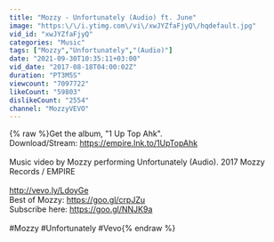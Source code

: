 ```yaml
---
title: "Mozzy - Unfortunately (Audio) ft. June"
image: "https:\/\/i.ytimg.com\/vi\/xwJYZfaFjyQ\/hqdefault.jpg"
vid_id: "xwJYZfaFjyQ"
categories: "Music"
tags: ["Mozzy","Unfortunately","(Audio)"]
date: "2021-09-30T10:35:11+03:00"
vid_date: "2017-08-18T04:00:02Z"
duration: "PT3M5S"
viewcount: "7097722"
likeCount: "59803"
dislikeCount: "2554"
channel: "MozzyVEVO"
---
```

{% raw %}Get the album, &quot;1 Up Top Ahk&quot;.<br />Download/Stream: <a rel="nofollow" target="blank" href="https://empire.lnk.to/1UpTopAhk">https://empire.lnk.to/1UpTopAhk</a> <br /><br />Music video by Mozzy performing Unfortunately (Audio). 2017 Mozzy Records / EMPIRE<br /><br /><a rel="nofollow" target="blank" href="http://vevo.ly/LdoyGe">http://vevo.ly/LdoyGe</a><br />Best of Mozzy: <a rel="nofollow" target="blank" href="https://goo.gl/crpJZu">https://goo.gl/crpJZu</a><br />Subscribe here: <a rel="nofollow" target="blank" href="https://goo.gl/NNJK9a">https://goo.gl/NNJK9a</a><br /><br />#Mozzy #Unfortunately #Vevo{% endraw %}
